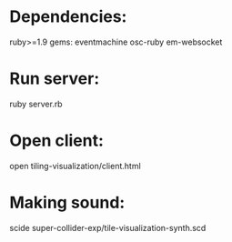 Dependencies:
============
ruby>=1.9
gems:
  eventmachine 
  osc-ruby 
  em-websocket


Run server:
==========

ruby server.rb

Open client:
===========
open tiling-visualization/client.html

Making sound:
============
scide super-collider-exp/tile-visualization-synth.scd
